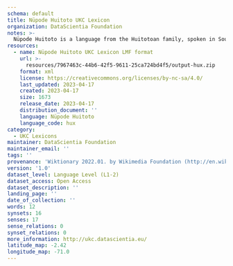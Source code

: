 ```yaml
---
schema: default
title: Nüpode Huitoto UKC Lexicon
organization: DataScientia Foundation
notes: >-
  Nüpode Huitoto is a language from the Huitotoan family, spoken in South America. The UKC Lexicon of Nüpode Huitoto is represented as a lexico-semantic network. It consists of words, word senses, synsets, as well as sense-level and synset-level relationships.
resources:
  - name: Nüpode Huitoto UKC Lexicon LMF format
    url: >-
      resources/7967463c-44b6-42f5-9611-25ca724bd4f5/output-hux.zip
    format: xml
    license: https://creativecommons.org/licenses/by-nc-sa/4.0/
    last_updated: 2023-04-17
    created: 2023-04-17
    size: 1673
    release_date: 2023-04-17
    distribution_document: ''
    language: Nüpode Huitoto
    language_code: hux
category:
  - UKC Lexicons
maintainer: DataScientia Foundation
maintainer_email: ''
tags: ''
provenance: 'Wiktionary 2022.01. by Wikimedia Foundation (http://en.wiktionary.org); CogNet 2.1 by Khuyagbaatar Batsuren, National University of Mongolia (http://cognet.ukc.disi.unitn.it); Native Languages of the Americas 2021.11. by Laura Redish and Orrin Lewis (http://www.native-languages.org); Princeton WordNet 2.1 by Princeton University (https://wordnet.princeton.edu)'
version: '1.0'
dataset_level: Language Level (L1-2)
dataset_access: Open Access
dataset_description: ''
landing_page: ''
date_of_collection: ''
words: 12
synsets: 16
senses: 17
sense_relations: 0
synset_relations: 0
more_information: http://ukc.datascientia.eu/
latitude_map: -2.42
longitude_map: -71.0
---
```

